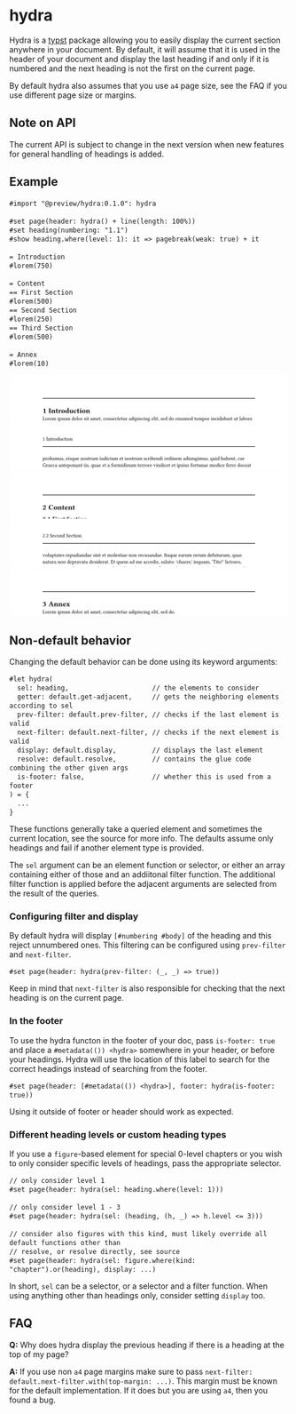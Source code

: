 # hydra
Hydra is a [typst] package allowing you to easily display the current section anywhere in your
document. By default, it will assume that it is used in the header of your document and display
the last heading if and only if it is numbered and the next heading is not the first on the current
page.

By default hydra also assumes that you use `a4` page size, see the FAQ if you use different page
size or margins.

## Note on API
The current API is subject to change in the next version when new features for general handling of
headings is added.

## Example
```typst
#import "@preview/hydra:0.1.0": hydra

#set page(header: hydra() + line(length: 100%))
#set heading(numbering: "1.1")
#show heading.where(level: 1): it => pagebreak(weak: true) + it

= Introduction
#lorem(750)

= Content
== First Section
#lorem(500)
== Second Section
#lorem(250)
== Third Section
#lorem(500)

= Annex
#lorem(10)
```
![ex1]
![ex2]
![ex3]
![ex4]
![ex5]

## Non-default behavior
Changing the default behavior can be done using its keyword arguments:
```typst
#let hydra(
  sel: heading,                     // the elements to consider
  getter: default.get-adjacent,     // gets the neighboring elements according to sel
  prev-filter: default.prev-filter, // checks if the last element is valid
  next-filter: default.next-filter, // checks if the next element is valid
  display: default.display,         // displays the last element
  resolve: default.resolve,         // contains the glue code combining the other given args
  is-footer: false,                 // whether this is used from a footer
) = {
  ...
}
```
These functions generally take a queried element and sometimes the current location, see the source
for more info. The defaults assume only headings and fail if another element type is provided.

The `sel` argument can be an element function or selector, or either an array containing either
of those and an addiitonal filter function. The additional filter function is applied before the
adjacent arguments are selected from the result of the queries.

### Configuring filter and display
By default hydra will display `[#numbering #body]` of the heading and this reject unnumbered
ones. This filtering can be configured using `prev-filter` and `next-filter`.
```typst
#set page(header: hydra(prev-filter: (_, _) => true))
```

Keep in mind that `next-filter` is also responsible for checking that the next heading is on the
current page.

### In the footer
To use the hydra functon in the footer of your doc, pass `is-footer: true` and place a
`#metadata(()) <hydra>` somewhere in your header, or before your headings. Hydra will use the
location of this label to search for the correct headings instead of searching from the footer.

```typst
#set page(header: [#metadata(()) <hydra>], footer: hydra(is-footer: true))
```

Using it outside of footer or header should work as expected.

### Different heading levels or custom heading types
If you use a `figure`-based element for special 0-level chapters or you wish to only consider
specific levels of headings, pass the appropriate selector.

```typst
// only consider level 1
#set page(header: hydra(sel: heading.where(level: 1)))

// only consider level 1 - 3
#set page(header: hydra(sel: (heading, (h, _) => h.level <= 3)))

// consider also figures with this kind, must likely override all default functions other than
// resolve, or resolve directly, see source
#set page(header: hydra(sel: figure.where(kind: "chapter").or(heading), display: ...)
```

In short, `sel` can be a selector, or a selector and a filter function. When using anything other
than headings only, consider setting `display` too.

## FAQ
**Q:** Why does hydra display the previous heading if there is a heading at the top of my page?

**A:** If you use non `a4` page margins make sure to pass
`next-filter: default.next-filter.with(top-margin: ...)`. This margin must be known for the default
implementation. If it does but you are using `a4`, then you found a bug.

[ex1]: examples/example1.png
[ex2]: examples/example2.png
[ex3]: examples/example3.png
[ex4]: examples/example4.png
[ex5]: examples/example5.png
[typst]: https://github.com/typst/typst
